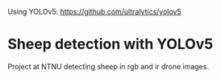 Using YOLOv5: <https://github.com/ultralytics/yolov5>
# Sheep detection with YOLOv5
Project at NTNU detecting sheep in rgb and ir drone images.
